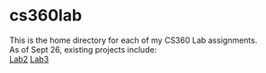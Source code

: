 # cs360lab
This is the home directory for each of my CS360 Lab assignments.  
As of Sept 26, existing projects include:  
[Lab2](https://nledge.github.io/cs360lab/Lab2/)
[Lab3](https://nledge.github.io/cs360lab/Lab3/)
